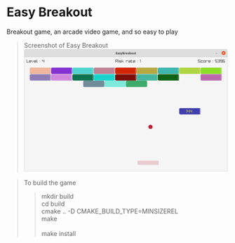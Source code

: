 # Easy Breakout
Breakout game, an arcade video game, and so easy to play

> Screenshot of Easy Breakout <br />
![alt text](https://github.com/inthelamp/EasyBreakout/blob/master/EasyBreakout.png?raw=true "Easy Breakout")

>To build the game<br />
>>mkdir build    <br />
>>cd build       <br />
>>cmake .. -D CMAKE_BUILD_TYPE=MINSIZEREL <br />
>>make       <br />      
>>make install